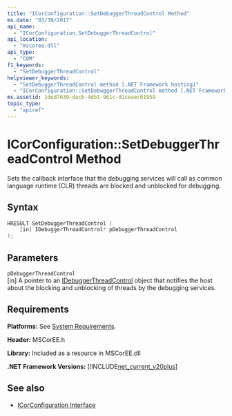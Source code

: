 ```yaml
---
title: "ICorConfiguration::SetDebuggerThreadControl Method"
ms.date: "03/30/2017"
api_name: 
  - "ICorConfiguration.SetDebuggerThreadControl"
api_location: 
  - "mscoree.dll"
api_type: 
  - "COM"
f1_keywords: 
  - "SetDebuggerThreadControl"
helpviewer_keywords: 
  - "SetDebuggerThreadControl method [.NET Framework hosting]"
  - "ICorConfiguration::SetDebuggerThreadControl method [.NET Framework hosting]"
ms.assetid: 1ded7639-dacb-4db1-961c-d1ceaec01959
topic_type: 
  - "apiref"
---
```

# ICorConfiguration::SetDebuggerThreadControl Method
Sets the callback interface that the debugging services will call as common language runtime (CLR) threads are blocked and unblocked for debugging.  
  
## Syntax  
  
```cpp  
HRESULT SetDebuggerThreadControl (  
    [in] IDebuggerThreadControl* pDebuggerThreadControl  
);  
```  
  
## Parameters  
 `pDebuggerThreadControl`  
 [in] A pointer to an [IDebuggerThreadControl](../../../../docs/framework/unmanaged-api/hosting/idebuggerthreadcontrol-interface.md) object that notifies the host about the blocking and unblocking of threads by the debugging services.  
  
## Requirements  
 **Platforms:** See [System Requirements](../../../../docs/framework/get-started/system-requirements.md).  
  
 **Header:** MSCorEE.h  
  
 **Library:** Included as a resource in MSCorEE.dll  
  
 **.NET Framework Versions:** [!INCLUDE[net_current_v20plus](../../../../includes/net-current-v20plus-md.md)]  
  
## See also

- [ICorConfiguration Interface](../../../../docs/framework/unmanaged-api/hosting/icorconfiguration-interface.md)
